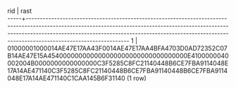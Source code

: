 rid |                                                                                                                                     rast                                                                                                                                     
-----+------------------------------------------------------------------------------------------------------------------------------------------------------------------------------------------------------------------------------------------------------------------------------
   1 | 01000001000014AE47E17AA43F0014AE47E17AA4BFA4703D0AD72352C07B14AE47E15A454000000000000000000000000000000000E4100000040002004B0000000000000000C3F5285C8FC21140448B6CE7FBA9114048E17A14AE471140C3F5285C8FC21140448B6CE7FBA91140448B6CE7FBA9114048E17A14AE471140C1CAA145B6F31140
(1 row)

